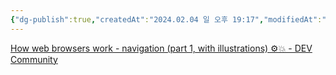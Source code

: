 ```yaml
---
{"dg-publish":true,"createdAt":"2024.02.04 일 오후 19:17","modifiedAt":"2025.01.10 금 오후 12:11","permalink":"/Dev/web/topic/브라우저는 어떻게 작동하는가 시리즈/","dgPassFrontmatter":true}
---
```



[How web browsers work - navigation (part 1, with illustrations) ⚙️💥 - DEV Community](https://dev.to/arikaturika/how-web-browsers-work-part-1-with-illustrations-1nid)
